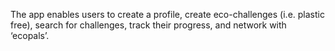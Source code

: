 The app enables users to create a profile, create eco-challenges (i.e. plastic free), search for challenges, track their progress, and network with ‘ecopals’.
